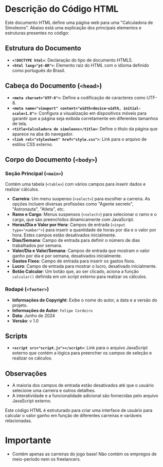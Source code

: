 # Descrição do Código HTML

Este documento HTML define uma página web para uma "Calculadora de Simoleons". Abaixo está uma explicação dos principais elementos e estruturas presentes no código:

## Estrutura do Documento

- **`<!DOCTYPE html>`**: Declaração do tipo de documento HTML5.
- **`<html lang="pt-BR">`**: Elemento raiz do HTML com o idioma definido como português do Brasil.

## Cabeça do Documento (`<head>`)

- **`<meta charset="UTF-8">`**: Define a codificação de caracteres como UTF-8.
- **`<meta name="viewport" content="width=device-width, initial-scale=1.0">`**: Configura a visualização em dispositivos móveis para garantir que a página seja exibida corretamente em diferentes tamanhos de tela.
- **`<title>Calculadora de simoleons</title>`**: Define o título da página que aparece na aba do navegador.
- **`<link rel="stylesheet" href="style.css">`**: Link para o arquivo de estilos CSS externo.

## Corpo do Documento (`<body>`)

### Seção Principal (`<main>`)

Contém uma tabela (`<table>`) com vários campos para inserir dados e realizar cálculos.

- **Carreira**: Um menu suspenso (`<select>`) para escolher a carreira. As opções incluem diversas profissões como "Agente secreto", "Astronauta", "Atleta", etc.
- **Ramo e Cargo**: Menus suspensos (`<select>`) para selecionar o ramo e o cargo, que são preenchidos dinamicamente com JavaScript.
- **Horas/Dia e Valor por Hora**: Campos de entrada (`<input type="number">`) para inserir a quantidade de horas por dia e o valor por hora. Estes campos estão desativados inicialmente.
- **Dias/Semana**: Campo de entrada para definir o número de dias trabalhados por semana.
- **Valor/Dia e Valor/Semana**: Campos de entrada que mostram o valor ganho por dia e por semana, desativados inicialmente.
- **Gastos Fixos**: Campo de entrada para inserir os gastos fixos.
- **Lucro**: Campo de entrada para mostrar o lucro, desativado inicialmente.
- **Botão Calcular**: Um botão que, ao ser clicado, aciona a função `calcular()` definida em um script externo para realizar os cálculos.

### Rodapé (`<footer>`)

- **Informações de Copyright**: Exibe o nome do autor, a data e a versão do projeto.
- **Informações de Autor**: `Felipe Cordeiro`
- **Data**: Junho de 2024
- **Versão**: v 1.0

## Scripts

- **`<script src="script.js"></script>`**: Link para o arquivo JavaScript externo que contém a lógica para preencher os campos de seleção e realizar os cálculos.

## Observações

- A maioria dos campos de entrada estão desativados até que o usuário selecione uma carreira e outros detalhes.
- A interatividade e a funcionalidade adicional são fornecidas pelo arquivo JavaScript externo.

Este código HTML é estruturado para criar uma interface de usuário para calcular o valor ganho em função de diferentes carreiras e variáveis relacionadas.

# Importante

- Contém apenas as carreiras do jogo base! Não contém os empregos de meio-período nem os freelancers.
